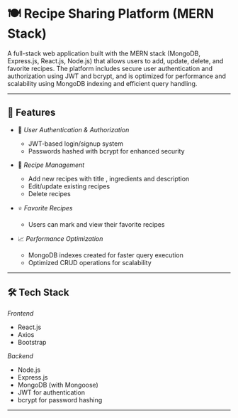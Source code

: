# 🍽️ Recipe Sharing Platform (MERN Stack)

A full-stack web application built with the MERN stack (MongoDB, Express.js, React.js, Node.js) that allows users to add, update, delete, and favorite recipes. The platform includes secure user authentication and authorization using JWT and bcrypt, and is optimized for performance and scalability using MongoDB indexing and efficient query handling.

---

## 🚀 Features

- 🔐 *User Authentication & Authorization*
  - JWT-based login/signup system
  - Passwords hashed with bcrypt for enhanced security
    
- 📝 *Recipe Management*
  - Add new recipes with title , ingredients and description
  - Edit/update existing recipes
  - Delete recipes

- ⭐ *Favorite Recipes*
  - Users can mark and view their favorite recipes

- 📈 *Performance Optimization*
  - MongoDB indexes created for faster query execution
  - Optimized CRUD operations for scalability

---

## 🛠️ Tech Stack

*Frontend*
- React.js
- Axios
- Bootstrap 

*Backend*
- Node.js
- Express.js
- MongoDB (with Mongoose)
- JWT for authentication
- bcrypt for password hashing

---
